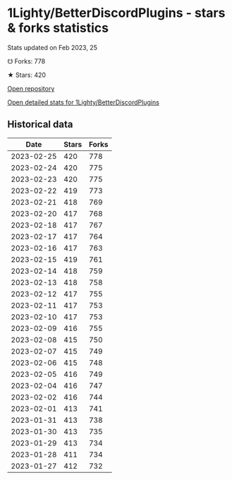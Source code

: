 # 1Lighty/BetterDiscordPlugins - stars & forks statistics

Stats updated on Feb 2023, 25

☋ Forks: 778

★ Stars: 420

[Open repository](https://github.com/1Lighty/BetterDiscordPlugins)

[Open detailed stats for 1Lighty/BetterDiscordPlugins](https://reviewgithub.com/rep/1Lighty/BetterDiscordPlugins)

## Historical data
| Date | Stars | Forks |
|------|-------|-------|
| 2023-02-25 | 420 | 778 | 
| 2023-02-24 | 420 | 775 | 
| 2023-02-23 | 420 | 775 | 
| 2023-02-22 | 419 | 773 | 
| 2023-02-21 | 418 | 769 | 
| 2023-02-20 | 417 | 768 | 
| 2023-02-18 | 417 | 767 | 
| 2023-02-17 | 417 | 764 | 
| 2023-02-16 | 417 | 763 | 
| 2023-02-15 | 419 | 761 | 
| 2023-02-14 | 418 | 759 | 
| 2023-02-13 | 418 | 758 | 
| 2023-02-12 | 417 | 755 | 
| 2023-02-11 | 417 | 753 | 
| 2023-02-10 | 417 | 753 | 
| 2023-02-09 | 416 | 755 | 
| 2023-02-08 | 415 | 750 | 
| 2023-02-07 | 415 | 749 | 
| 2023-02-06 | 415 | 748 | 
| 2023-02-05 | 416 | 749 | 
| 2023-02-04 | 416 | 747 | 
| 2023-02-02 | 416 | 744 | 
| 2023-02-01 | 413 | 741 | 
| 2023-01-31 | 413 | 738 | 
| 2023-01-30 | 413 | 735 | 
| 2023-01-29 | 413 | 734 | 
| 2023-01-28 | 411 | 734 | 
| 2023-01-27 | 412 | 732 | 

